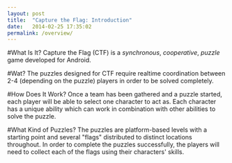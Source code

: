 ```yaml
---
layout: post
title:  "Capture the Flag: Introduction"
date:   2014-02-25 17:35:02
permalink: /overview/
---
```

#What Is It?
Capture the Flag (CTF) is a *synchronous*, *cooperative*, *puzzle* game developed for Android.

#Wat?
The puzzles designed for CTF require realtime coordination between 2-4 (depending on the puzzle) players in order to be solved completely.

#How Does It Work?
Once a team has been gathered and a puzzle started, each player will be able to select one character to act as. Each character has a unique ability which can work in combination with other abilities to solve the puzzle.

#What Kind of Puzzles?
The puzzles are platform-based levels with a starting point and several "flags" distributed to distinct locations throughout. In order to complete the puzzles successfully, the players will need to collect each of the flags using their characters' skills.